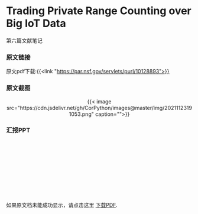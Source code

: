 # Trading Private Range Counting over Big IoT Data


第六篇文献笔记
<!--more-->

### 原文链接

原文pdf下载:{{<link "https://par.nsf.gov/servlets/purl/10128893">}}

### 原文截图


<center>{{< image src="https://cdn.jsdelivr.net/gh/CorPython/images@master/img/20211123191053.png" caption="">}}</center>


### 汇报PPT

<object data="https://jokerzhangimg.oss-cn-beijing.aliyuncs.com/pdf/2021123.pdf" type="application/pdf" width="100%" height= "700px">
    <embed src="https://jokerzhangimg.oss-cn-beijing.aliyuncs.com/pdf/2021123.pdf">
        <p>如果原文档未能成功显示，请点击这里 <a href="https://jokerzhangimg.oss-cn-beijing.aliyuncs.com/pdf/2021123.pdf">下载PDF</a>.</p>
    </embed>
</object>


